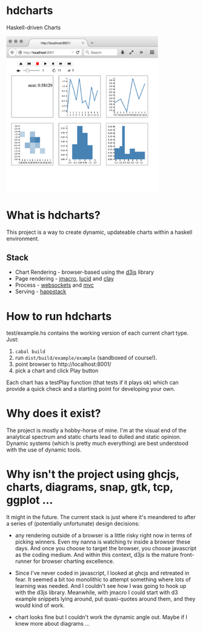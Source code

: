 hdcharts
===

Haskell-driven Charts

<img src="./test/combo.png" alt="alt text" width="400">

What is hdcharts?
===

This project is a way to create dynamic, updateable charts within a haskell environment.

Stack
---

* Chart Rendering - browser-based using the [d3js](http://d3js.org/) library
* Page rendering - [jmacro](https://hackage.haskell.org/package/jmacro), [lucid](https://hackage.haskell.org/package/lucid) and [clay](https://hackage.haskell.org/package/clay)
* Process - [websockets](https://hackage.haskell.org/package/websockets) and [mvc](https://hackage.haskell.org/package/mvc)
* Serving - [happstack](https://hackage.haskell.org/package/happstack-server)


How to run hdcharts
===

test/example.hs contains the working version of each current chart type.  Just:

1. `cabal build`
2. run `dist/build/example/example` (sandboxed of course!).
3. point browser to http://localhost:8001/
4. pick a chart and click Play button

Each chart has a testPlay function (that tests if it plays ok) which can provide a quick check and a starting point for developing your own.

Why does it exist?
===

The project is mostly a hobby-horse of mine.  I'm at the visual end of the analytical spectrum and static charts lead to dulled and static opinion.  Dynamic systems (which is pretty much everything) are best understood with the use of dynamic tools.


Why isn't the project using ghcjs, charts, diagrams, snap, gtk, tcp, ggplot ...
===

It might in the future.  The current stack is just where it's meandered to after a series of (potentially unfortunate) design decisions:

- any rendering outside of a browser is a little risky right now in terms of picking winners.  Even my nanna is watching tv inside a browser these days. And once you choose to target the browser, you choose javascript as the coding medium.  And within this context, d3js is the mature front-runner for browser charting excellence.

- Since I've never coded in javascript, I looked at ghcjs and retreated in fear.  It seemed a bit too monolithic to attempt something where lots of learning was needed.  And I couldn't see how I was going to hook up with the d3js library. Meanwhile, with jmacro I could start with d3 example snippets lying around, put quasi-quotes around them, and they would kind of work.

- chart looks fine but I couldn't work the dynamic angle out.  Maybe if I knew more about diagrams ...








